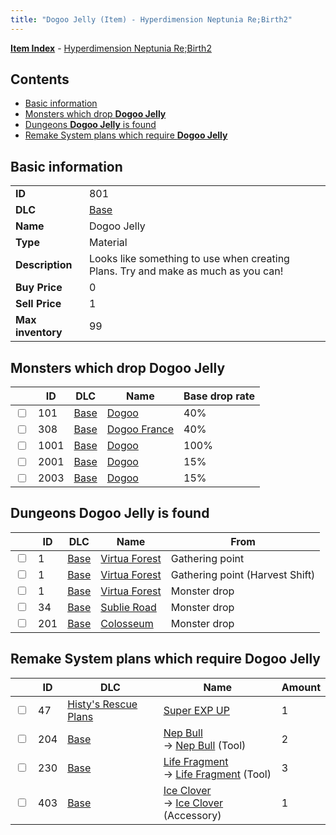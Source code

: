 ```yaml
---
title: "Dogoo Jelly (Item) - Hyperdimension Neptunia Re;Birth2"
---
```


[**Item Index**](/neptunia/rb2/item/index.html) - [Hyperdimension Neptunia Re;Birth2](/neptunia/rb2)

## Contents

- [Basic information](#basic-information)
- [Monsters which drop **Dogoo Jelly**](#monsters-which-drop-dogoo-jelly)
- [Dungeons **Dogoo Jelly** is found](#dungeons-dogoo-jelly-is-found)
- [Remake System plans which require **Dogoo Jelly**](#remake-system-plans-which-require-dogoo-jelly)

## Basic information

|   |   |
| -- | -- |
| **ID** | 801 |
| **DLC** | [Base](/neptunia/rb2/dlc/0-base.html) |
| **Name** | Dogoo Jelly |
| **Type** | Material |
| **Description** | Looks like something to use when creating Plans. Try and make as much as you can! |
| **Buy Price** | 0 |
| **Sell Price** | 1 |
| **Max inventory** | 99 |

## Monsters which drop **Dogoo Jelly**

|    | ID | DLC | Name | Base drop rate |
| -- | -- | --- | ---- | -------------- |
| <input type="checkbox" id="rb2-monster-0-101" class="trackbox" /> | 101 | [Base](/neptunia/rb2/dlc/0-base.html) | [Dogoo](/neptunia/rb2/monster/0-101-dogoo.html) | 40% |
| <input type="checkbox" id="rb2-monster-0-308" class="trackbox" /> | 308 | [Base](/neptunia/rb2/dlc/0-base.html) | [Dogoo France](/neptunia/rb2/monster/0-308-dogoo-france.html) | 40% |
| <input type="checkbox" id="rb2-monster-0-1001" class="trackbox" /> | 1001 | [Base](/neptunia/rb2/dlc/0-base.html) | [Dogoo](/neptunia/rb2/monster/0-1001-dogoo.html) | 100% |
| <input type="checkbox" id="rb2-monster-0-2001" class="trackbox" /> | 2001 | [Base](/neptunia/rb2/dlc/0-base.html) | [Dogoo](/neptunia/rb2/monster/0-2001-dogoo.html) | 15% |
| <input type="checkbox" id="rb2-monster-0-2003" class="trackbox" /> | 2003 | [Base](/neptunia/rb2/dlc/0-base.html) | [Dogoo](/neptunia/rb2/monster/0-2003-dogoo.html) | 15% |

## Dungeons **Dogoo Jelly** is found

|    | ID | DLC | Name | From |
| -- | -- | --- | ---- | ---- |
| <input type="checkbox" id="rb2-dungeon-0-1" class="trackbox" /> | 1 | [Base](/neptunia/rb2/dlc/0-base.html) | [Virtua Forest](/neptunia/rb2/dungeon/0-1-virtua-forest.html) | Gathering point |
| <input type="checkbox" id="rb2-dungeon-0-1" class="trackbox" /> | 1 | [Base](/neptunia/rb2/dlc/0-base.html) | [Virtua Forest](/neptunia/rb2/dungeon/0-1-virtua-forest.html) | Gathering point (Harvest Shift) |
| <input type="checkbox" id="rb2-dungeon-0-1" class="trackbox" /> | 1 | [Base](/neptunia/rb2/dlc/0-base.html) | [Virtua Forest](/neptunia/rb2/dungeon/0-1-virtua-forest.html) | Monster drop |
| <input type="checkbox" id="rb2-dungeon-0-34" class="trackbox" /> | 34 | [Base](/neptunia/rb2/dlc/0-base.html) | [Sublie Road](/neptunia/rb2/dungeon/0-34-sublie-road.html) | Monster drop |
| <input type="checkbox" id="rb2-dungeon-0-201" class="trackbox" /> | 201 | [Base](/neptunia/rb2/dlc/0-base.html) | [Colosseum](/neptunia/rb2/dungeon/0-201-colosseum.html) | Monster drop |

## Remake System plans which require **Dogoo Jelly**

|    | ID | DLC | Name | Amount |
| -- | -- | --- | ---- | ------ |
| <input type="checkbox" id="rb2-remake-6-47" class="trackbox" /> | 47 | [Histy's Rescue Plans](/neptunia/rb2/dlc/6-histy-rescue.html) | [Super EXP UP](/neptunia/rb2/remake/6-47-super-exp-up.html) | 1 |
| <input type="checkbox" id="rb2-remake-0-204" class="trackbox" /> | 204 | [Base](/neptunia/rb2/dlc/0-base.html) | [Nep Bull](/neptunia/rb2/remake/0-204-nep-bull.html)<br />→ [Nep Bull](/neptunia/rb2/item/0-5-nep-bull.html) (Tool) | 2 |
| <input type="checkbox" id="rb2-remake-0-230" class="trackbox" /> | 230 | [Base](/neptunia/rb2/dlc/0-base.html) | [Life Fragment](/neptunia/rb2/remake/0-230-life-fragment.html)<br />→ [Life Fragment](/neptunia/rb2/item/0-35-life-fragment.html) (Tool) | 3 |
| <input type="checkbox" id="rb2-remake-0-403" class="trackbox" /> | 403 | [Base](/neptunia/rb2/dlc/0-base.html) | [Ice Clover](/neptunia/rb2/remake/0-403-ice-clover.html)<br />→ [Ice Clover](/neptunia/rb2/item/0-2320-ice-clover.html) (Accessory) | 1 |